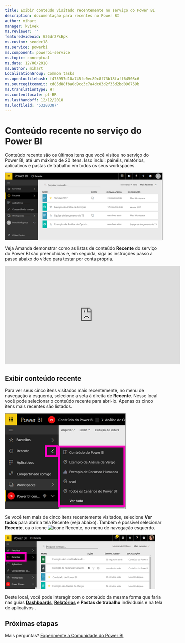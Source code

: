```yaml
---
title: Exibir conteúdo visitado recentemente no serviço do Power BI
description: documentação para recentes no Power BI
author: mihart
manager: kvivek
ms.reviewer: ''
featuredvideoid: G26dr2PsEpk
ms.custom: seodec18
ms.service: powerbi
ms.component: powerbi-service
ms.topic: conceptual
ms.date: 12/06/2018
ms.author: mihart
LocalizationGroup: Common tasks
ms.openlocfilehash: f475957d10a745fc0ec89c8f73b18faff64508c6
ms.sourcegitcommit: cd85d88fba0d9cc3c7a4dc03d2f35d2bd096759b
ms.translationtype: HT
ms.contentlocale: pt-BR
ms.lasthandoff: 12/12/2018
ms.locfileid: "53280387"
---
```

# <a name="recent-content-in-power-bi-service"></a>Conteúdo **recente** no serviço do Power BI
Conteúdo recente são os últimos itens que você visitou no serviço do Power BI, até um máximo de 20 itens.  Isso inclui: painéis, relatórios, aplicativos e pastas de trabalho em todos os seus workspaces.

![Janela Conteúdo recente](./media/end-user-recent/power-bi-recent-screen.png)

Veja Amanda demonstrar como as listas de conteúdo **Recente** do serviço do Power BI são preenchidas e, em seguida, siga as instruções passo a passo abaixo do vídeo para testar por conta própria.

<iframe width="560" height="315" src="https://www.youtube.com/embed/G26dr2PsEpk" frameborder="0" allowfullscreen></iframe>

## <a name="display-recent-content"></a>Exibir conteúdo recente
Para ver seus cinco itens visitados mais recentemente, no menu de navegação à esquerda, selecione a seta à direita de **Recente**.  Nesse local você pode selecionar o conteúdo recente para abri-lo. Apenas os cinco itens mais recentes são listados.

![Submenu Conteúdo recente](./media/end-user-recent/power-bi-recent-flyout-new.png)

Se você tem mais de cinco itens recentemente visitados, selecione **Ver todos** para abrir a tela Recente (veja abaixo). Também é possível selecionar **Recente**, ou o ícone ![ícone Recente](./media/end-user-recent/power-bi-recent-icon.png), no menu de navegação esquerdo.

![exibir todo o conteúdo recente](./media/end-user-recent/power-bi-recent-list.png)

Deste local, você pode interagir com o conteúdo da mesma forma que faria nas guias [**Dashboards**](end-user-dashboards.md), [**Relatórios**](end-user-reports.md) e **Pastas de trabalho** individuais e na tela de aplicativos <!--[**Apps**](end-user-apps.md)-->.

## <a name="next-steps"></a>Próximas etapas
<!--[Power BI service Apps](end-user-apps.md)-->

Mais perguntas? [Experimente a Comunidade do Power BI](http://community.powerbi.com/)

